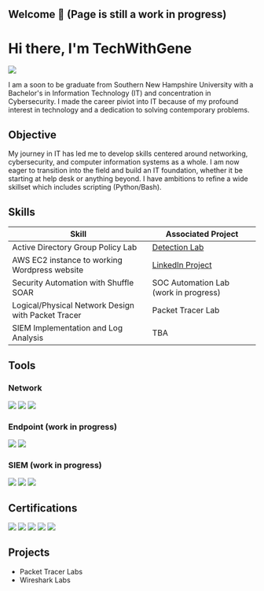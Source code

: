 ## Welcome 👋 (Page is still a work in progress)
# Hi there, I'm TechWithGene
<a href="https://linkedin.com/in/eugenechoi22/"><img src="https://img.shields.io/badge/-LinkedIn-0072b1?&style=for-the-badge&logo=linkedin&logoColor=white" /></a>

I am a soon to be graduate from Southern New Hampshire University with a Bachelor's in Information Technology (IT) and concentration in Cybersecurity. I made the career piviot into IT because of my profound interest in technology and a dedication to solving contemporary problems.

## Objective

My journey in IT has led me to develop skills centered around networking, cybersecurity, and computer information systems as a whole. I am now eager to transition into the field and build an IT foundation, whether it be starting at help desk or anything beyond. I have ambitions to refine a wide skillset which includes scripting (Python/Bash). 

## Skills

| Skill                                         | Associated Project         |
|-----------------------------------------------|----------------------------|
| Active Directory Group Policy Lab          | <a href="https://google.com">Detection Lab</a>|
| AWS EC2 instance to working Wordpress website | <a href="https://www.linkedin.com/in/eugenechoi22/details/projects/?profileUrn=urn%3Ali%3Afsd_profile%3AACoAAEpqaHYBowXqwiYwdMdQyslEzW4NJsqBUXM">LinkedIn Project</a>|
| Security Automation with Shuffle SOAR         | SOC Automation Lab (work in progress)|
| Logical/Physical Network Design with Packet Tracer | Packet Tracer Lab |
| SIEM Implementation and Log Analysis      | TBA |

## Tools

### Network
<div>
    <img src="https://img.shields.io/badge/-Wireshark-1679A7?&style=for-the-badge&logo=Wireshark&logoColor=white" />
    <img src="https://img.shields.io/badge/-Packet_Tracer-EF3B2D?&style=for-the-badge&logo=Suricata&logoColor=white" />
    <img src="https://img.shields.io/badge/-Zeek-777BB4?&style=for-the-badge&logo=Zeek&logoColor=white" />
</div>

### Endpoint (work in progress)
<div>
    <img src="https://img.shields.io/badge/-Microsoft_Defender_for_Endpoint-00A4EF?&style=for-the-badge&logo=Microsoft&logoColor=white" />
    <img src="https://img.shields.io/badge/-Velociraptor-4B275F?&style=for-the-badge&logo=Velociraptor&logoColor=white" />
</div>

### SIEM (work in progress)
<div>
    <img src="https://img.shields.io/badge/-Microsoft_Sentinel-0078D4?&style=for-the-badge&logo=Microsoft&logoColor=white" />
    <img src="https://img.shields.io/badge/-Splunk-000000?&style=for-the-badge&logo=Splunk&logoColor=white" />
    <img src="https://img.shields.io/badge/-Elastic-005571?&style=for-the-badge&logo=Elastic&logoColor=white" />
</div>

## Certifications
<div>
<img src="https://img.shields.io/badge/-Security%2B-FF0000?&style=for-the-badge&logo=CompTIA&logoColor=white" />
<img src="https://img.shields.io/badge/-Network%2B-007ACC?&style=for-the-badge&logo=CompTIA&logoColor=white" />
<img src="https://img.shields.io/badge/-A%2B(work_in_progress)-4D4D4D?&style=for-the-badge&logo=CompTIA&logoColor=white" />
<img src="https://img.shields.io/badge/-CySA%2B(work_in_progress)-006400?&style=for-the-badge&logoColor=white" />
<img src="https://img.shields.io/badge/-SavedSpace-000080?&style=for-the-badge&logoColor=white" />
</div>

## Projects
- Packet Tracer Labs
- Wireshark Labs
